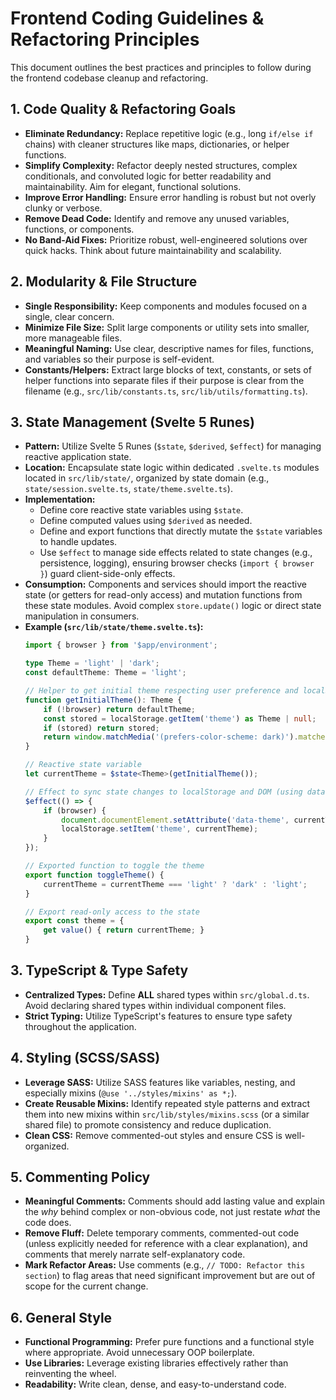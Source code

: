 # Frontend Coding Guidelines & Refactoring Principles

This document outlines the best practices and principles to follow during the frontend codebase cleanup and refactoring.

## 1. Code Quality & Refactoring Goals

*   **Eliminate Redundancy:** Replace repetitive logic (e.g., long `if/else if` chains) with cleaner structures like maps, dictionaries, or helper functions.
*   **Simplify Complexity:** Refactor deeply nested structures, complex conditionals, and convoluted logic for better readability and maintainability. Aim for elegant, functional solutions.
*   **Improve Error Handling:** Ensure error handling is robust but not overly clunky or verbose.
*   **Remove Dead Code:** Identify and remove any unused variables, functions, or components.
*   **No Band-Aid Fixes:** Prioritize robust, well-engineered solutions over quick hacks. Think about future maintainability and scalability.

## 2. Modularity & File Structure

*   **Single Responsibility:** Keep components and modules focused on a single, clear concern.
*   **Minimize File Size:** Split large components or utility sets into smaller, more manageable files.
*   **Meaningful Naming:** Use clear, descriptive names for files, functions, and variables so their purpose is self-evident.
*   **Constants/Helpers:** Extract large blocks of text, constants, or sets of helper functions into separate files if their purpose is clear from the filename (e.g., `src/lib/constants.ts`, `src/lib/utils/formatting.ts`).

## 3. State Management (Svelte 5 Runes)

*   **Pattern:** Utilize Svelte 5 Runes (`$state`, `$derived`, `$effect`) for managing reactive application state.
*   **Location:** Encapsulate state logic within dedicated `.svelte.ts` modules located in `src/lib/state/`, organized by state domain (e.g., `state/session.svelte.ts`, `state/theme.svelte.ts`).
*   **Implementation:**
    *   Define core reactive state variables using `$state`.
    *   Define computed values using `$derived` as needed.
    *   Define and export functions that directly mutate the `$state` variables to handle updates.
    *   Use `$effect` to manage side effects related to state changes (e.g., persistence, logging), ensuring browser checks (`import { browser }`) guard client-side-only effects.
*   **Consumption:** Components and services should import the reactive state (or getters for read-only access) and mutation functions from these state modules. Avoid complex `store.update()` logic or direct state manipulation in consumers.
*   **Example (`src/lib/state/theme.svelte.ts`):**
    ```typescript
    import { browser } from '$app/environment';

    type Theme = 'light' | 'dark';
    const defaultTheme: Theme = 'light';

    // Helper to get initial theme respecting user preference and localStorage
    function getInitialTheme(): Theme {
        if (!browser) return defaultTheme;
        const stored = localStorage.getItem('theme') as Theme | null;
        if (stored) return stored;
        return window.matchMedia('(prefers-color-scheme: dark)').matches ? 'dark' : 'light';
    }

    // Reactive state variable
    let currentTheme = $state<Theme>(getInitialTheme());

    // Effect to sync state changes to localStorage and DOM (using data-theme attribute)
    $effect(() => {
        if (browser) {
            document.documentElement.setAttribute('data-theme', currentTheme);
            localStorage.setItem('theme', currentTheme);
        }
    });

    // Exported function to toggle the theme
    export function toggleTheme() {
        currentTheme = currentTheme === 'light' ? 'dark' : 'light';
    }

    // Export read-only access to the state
    export const theme = {
        get value() { return currentTheme; }
    }
    ```


## 3. TypeScript & Type Safety

*   **Centralized Types:** Define **ALL** shared types within `src/global.d.ts`. Avoid declaring shared types within individual component files.
*   **Strict Typing:** Utilize TypeScript's features to ensure type safety throughout the application.

## 4. Styling (SCSS/SASS)

*   **Leverage SASS:** Utilize SASS features like variables, nesting, and especially mixins (`@use '../styles/mixins' as *;`).
*   **Create Reusable Mixins:** Identify repeated style patterns and extract them into new mixins within `src/lib/styles/mixins.scss` (or a similar shared file) to promote consistency and reduce duplication.
*   **Clean CSS:** Remove commented-out styles and ensure CSS is well-organized.

## 5. Commenting Policy

*   **Meaningful Comments:** Comments should add lasting value and explain the *why* behind complex or non-obvious code, not just restate *what* the code does.
*   **Remove Fluff:** Delete temporary comments, commented-out code (unless explicitly needed for reference with a clear explanation), and comments that merely narrate self-explanatory code.
*   **Mark Refactor Areas:** Use comments (e.g., `// TODO: Refactor this section`) to flag areas that need significant improvement but are out of scope for the current change.

## 6. General Style

*   **Functional Programming:** Prefer pure functions and a functional style where appropriate. Avoid unnecessary OOP boilerplate.
*   **Use Libraries:** Leverage existing libraries effectively rather than reinventing the wheel.
*   **Readability:** Write clean, dense, and easy-to-understand code.
